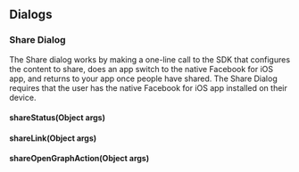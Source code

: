 ## Dialogs
### Share Dialog
The Share dialog works by making a one-line call to the SDK that configures the content to share, does an app switch to the native Facebook for iOS app, and returns to your app once people have shared. The Share Dialog requires that the user has the native Facebook for iOS app installed on their device.

#### shareStatus(Object args)
#### shareLink(Object args)
#### shareOpenGraphAction(Object args)
